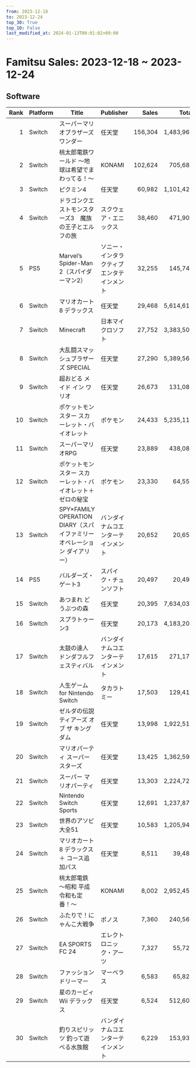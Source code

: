 ```yaml
---
from: 2023-12-18
to: 2023-12-24
top_30: True
top_10: False
last_modified_at: 2024-01-13T00:01:02+09:00
---
```

# Famitsu Sales: 2023-12-18 ~ 2023-12-24
## Software
| Rank | Platform | Title | Publisher | Sales | Total | Rate | New |
| -: | -- | -- | -- | -: | -: | -: | -- |
| 1 | Switch | スーパーマリオブラザーズ ワンダー | 任天堂 | 156,304 | 1,483,967 | 20% |  |
| 2 | Switch | 桃太郎電鉄ワールド 〜地球は希望でまわってる！〜 | KONAMI | 102,624 | 705,685 | 40% |  |
| 3 | Switch | ピクミン4 | 任天堂 | 60,982 | 1,101,420 | 20% |  |
| 4 | Switch | ドラゴンクエストモンスターズ3　魔族の王子とエルフの旅 | スクウェア・エニックス | 38,460 | 471,902 | 20% |  |
| 5 | PS5 | Marvel’s Spider-Man 2（スパイダーマン2） | ソニー・インタラクティブエンタテインメント | 32,255 | 145,748 | 60% |  |
| 6 | Switch | マリオカート8 デラックス | 任天堂 | 29,468 | 5,614,614 | 20% |  |
| 7 | Switch | Minecraft | 日本マイクロソフト | 27,752 | 3,383,502 | 20% |  |
| 8 | Switch | 大乱闘スマッシュブラザーズ SPECIAL | 任天堂 | 27,290 | 5,389,560 | 20% |  |
| 9 | Switch | 超おどる メイド イン ワリオ | 任天堂 | 26,673 | 131,080 | 40% |  |
| 10 | Switch | ポケットモンスター スカーレット・バイオレット | ポケモン | 24,433 | 5,235,117 | 20% |  |
| 11 | Switch | スーパーマリオRPG | 任天堂 | 23,889 | 438,080 | 20% |  |
| 12 | Switch | ポケットモンスター スカーレット・バイオレット＋ゼロの秘宝 | ポケモン | 23,330 | 64,552 | 60% |  |
| 13 | Switch | SPY×FAMILY OPERATION DIARY（スパイファミリー オペレーション ダイアリー） | バンダイナムコエンターテインメント | 20,652 | 20,652 | 40% | **New** |
| 14 | PS5 | バルダーズ・ゲート3 | スパイク・チュンソフト | 20,497 | 20,497 | 40% | **New** |
| 15 | Switch | あつまれ どうぶつの森 | 任天堂 | 20,395 | 7,634,030 | 20% |  |
| 16 | Switch | スプラトゥーン3 | 任天堂 | 20,173 | 4,183,201 | 20% |  |
| 17 | Switch | 太鼓の達人 ドンダフルフェスティバル | バンダイナムコエンターテインメント | 17,615 | 271,178 | 20% |  |
| 18 | Switch | 人生ゲーム for Nintendo Switch | タカラトミー | 17,503 | 129,411 | 40% |  |
| 19 | Switch | ゼルダの伝説　ティアーズ オブ ザ キングダム | 任天堂 | 13,998 | 1,922,513 | 20% |  |
| 20 | Switch | マリオパーティ スーパースターズ | 任天堂 | 13,425 | 1,362,591 | 20% |  |
| 21 | Switch | スーパー マリオパーティ | 任天堂 | 13,303 | 2,224,725 | 20% |  |
| 22 | Switch | Nintendo Switch Sports | 任天堂 | 12,691 | 1,237,870 | 20% |  |
| 23 | Switch | 世界のアソビ大全51 | 任天堂 | 10,583 | 1,205,940 | 20% |  |
| 24 | Switch | マリオカート8 デラックス ＋ コース追加パス | 任天堂 | 8,511 | 39,487 | 40% |  |
| 25 | Switch | 桃太郎電鉄 〜昭和 平成 令和も定番！〜 | KONAMI | 8,002 | 2,952,452 | 20% |  |
| 26 | Switch | ふたりで！にゃんこ大戦争 | ポノス | 7,360 | 240,563 | 20% |  |
| 27 | Switch | EA SPORTS FC 24 | エレクトロニック・アーツ | 7,327 | 55,722 | 20% |  |
| 28 | Switch | ファッションドリーマー | マーベラス | 6,583 | 65,825 | 40% |  |
| 29 | Switch | 星のカービィ Wii デラックス | 任天堂 | 6,524 | 512,607 | 20% |  |
| 30 | Switch | 釣りスピリッツ 釣って遊べる水族館 | バンダイナムコエンターテインメント | 6,229 | 153,936 | 20% |  |